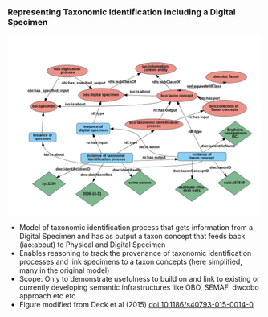 ### Representing Taxonomic Identification including a Digital Specimen

![Figure](DwC_BFO02a.jpg)

* Model of taxonomic identification process that gets information from a Digital Specimen and has as output a taxon concept that feeds back (iao:about) to Physical and Digital Specimen 
* Enables reasoning to track the provenance of taxonomic identification processes and link specimens to a taxon concepts (here simplified, many in the original model) 
* Scope: Only to demonstrate usefulness to build on and link to existing or currently developing semantic infrastructures like OBO, SEMAF, dwcobo approach etc etc
* Figure modified from Deck et al (2015) [doi:10.1186/s40793-015-0014-0](https://doi.org/10.1186/s40793-015-0014-0)

